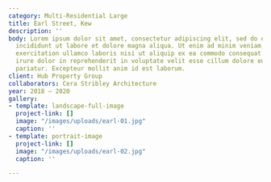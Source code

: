 ```yaml
---
category: Multi-Residential Large
title: Earl Street, Kew
description: ''
body: Lorem ipsum dolor sit amet, consectetur adipiscing elit, sed do eiusmod tempor
  incididunt ut labore et dolore magna aliqua. Ut enim ad minim veniam, quis nostrud
  exercitation ullamco laboris nisi ut aliquip ex ea commodo consequat. Duis aute
  irure dolor in reprehenderit in voluptate velit esse cillum dolore eu fugiat nulla
  pariatur. Excepteur mollit anim id est laborum.
client: Hub Property Group
collaborators: Cera Stribley Architecture
year: 2018 — 2020
gallery:
- template: landscape-full-image
  project-link: []
  image: "/images/uploads/earl-01.jpg"
  caption: ''
- template: portrait-image
  project-link: []
  image: "/images/uploads/earl-02.jpg"
  caption: ''

---
```

